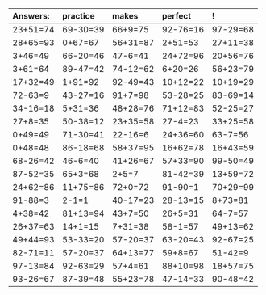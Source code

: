 | Answers: | practice | makes | perfect | ! |
| :--- | :--- | :--- | :--- | :--- |
| 23+51=74 | 69-30=39 | 66+9=75 | 92-76=16 | 97-29=68 | 
| 28+65=93 | 0+67=67 | 56+31=87 | 2+51=53 | 27+11=38 | 
| 3+46=49 | 66-20=46 | 47-6=41 | 24+72=96 | 20+56=76 | 
| 3+61=64 | 89-47=42 | 74-12=62 | 6+20=26 | 56+23=79 | 
| 17+32=49 | 1+91=92 | 92-49=43 | 10+12=22 | 10+19=29 | 
| 72-63=9 | 43-27=16 | 91+7=98 | 53-28=25 | 83-69=14 | 
| 34-16=18 | 5+31=36 | 48+28=76 | 71+12=83 | 52-25=27 | 
| 27+8=35 | 50-38=12 | 23+35=58 | 27-4=23 | 33+25=58 | 
| 0+49=49 | 71-30=41 | 22-16=6 | 24+36=60 | 63-7=56 | 
| 0+48=48 | 86-18=68 | 58+37=95 | 16+62=78 | 16+43=59 | 
| 68-26=42 | 46-6=40 | 41+26=67 | 57+33=90 | 99-50=49 | 
| 87-52=35 | 65+3=68 | 2+5=7 | 81-42=39 | 13+59=72 | 
| 24+62=86 | 11+75=86 | 72+0=72 | 91-90=1 | 70+29=99 | 
| 91-88=3 | 2-1=1 | 40-17=23 | 28-13=15 | 8+73=81 | 
| 4+38=42 | 81+13=94 | 43+7=50 | 26+5=31 | 64-7=57 | 
| 26+37=63 | 14+1=15 | 7+31=38 | 58-1=57 | 49+13=62 | 
| 49+44=93 | 53-33=20 | 57-20=37 | 63-20=43 | 92-67=25 | 
| 82-71=11 | 57-20=37 | 64+13=77 | 59+8=67 | 51-42=9 | 
| 97-13=84 | 92-63=29 | 57+4=61 | 88+10=98 | 18+57=75 | 
| 93-26=67 | 87-39=48 | 55+23=78 | 47-14=33 | 90-48=42 | 
